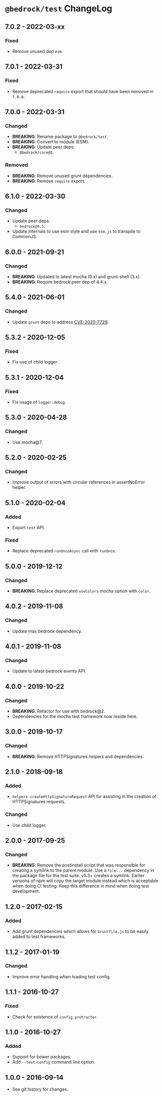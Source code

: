 # `@bedrock/test` ChangeLog

## 7.0.2 - 2022-03-xx

### Fixed
- Remove unused dep `esm`.

## 7.0.1 - 2022-03-31

### Fixed
- Remove deprecated `require` export that should
  have been removed in `7.0.0`.

## 7.0.0 - 2022-03-31

### Changed
- **BREAKING**: Rename package to `@bedrock/test`.
- **BREAKING**: Convert to module (ESM).
- **BREAKING**: Update peer deps:
  - `@bedrock/core@5`.

### Removed
- **BREAKING**: Remove unused grunt dependencies.
- **BREAKING**: Remove `require` export.

## 6.1.0 - 2022-03-30

### Changed
- Update peer deps:
  - `bedrock@4.5`.
- Update internals to use esm style and use `esm.js` to
  transpile to CommonJS.

## 6.0.0 - 2021-09-21

### Changed
- **BREAKING**: Updated to latest mocha (9.x) and grunt-shell (3.x).
- **BREAKING**: Require bedrock peer dep of 4.4.x.

## 5.4.0 - 2021-06-01

### Changed
- Update `grunt` deps to address [CVE-2020-7729](https://nvd.nist.gov/vuln/detail/CVE-2020-7729).

## 5.3.2 - 2020-12-05

### Fixed
- Fix use of child logger.

## 5.3.1 - 2020-12-04

### Fixed
- Fix usage of `logger.debug`.

## 5.3.0 - 2020-04-28

### Changed
- Use mocha@7.

## 5.2.0 - 2020-02-25

### Changed
- Improve output of errors with circular references in assertNoError helper.

## 5.1.0 - 2020-02-04

### Added
- Export `test` API.

### Fixed
- Replace deprecated `runOnceAsync` call with `runOnce`.

## 5.0.0 - 2019-12-12

### Changed
- **BREAKING**: Replace deprecated `useColors` mocha option with `color`.

## 4.0.2 - 2019-11-08

### Changed
- Update max bedrock dependency.

## 4.0.1 - 2019-11-08

### Changed
- Update to latest bedrock events API.

## 4.0.0 - 2019-10-22

### Changed
- **BREAKING**: Refactor for use with bedrock@2.
- Dependencies for the mocha test framework now reside here.

## 3.0.0 - 2019-10-17

### Changed
- **BREAKING**: Remove HTTPSignatures helpers and dependencies.

## 2.1.0 - 2018-09-18

### Added
- `helpers.createHttpSignatureRequest` API for assisting in the creation of
HTTPSignatures requests.

### Changed
- Use child logger.

## 2.0.0 - 2017-09-25

### Changed
- **BREAKING**: Remove the postinstall script that was responsible for creating
a symlink to the parent module. Use a `file:..` dependency in the package file
for the test suite. v5.3+ creates a symlink. Earlier versions of npm will
copy the target module instead which is acceptable when doing CI testing. Keep
this difference in mind when doing test development.

## 1.2.0 - 2017-02-15

### Added
- Add grunt dependencies which allows for `Gruntfile.js` to be easily added
to test frameworks.

## 1.1.2 - 2017-01-19

### Changed
- Improve error handling when loading test config.

## 1.1.1 - 2016-10-27

### Fixed
- Check for existence of `config.protractor`.

## 1.1.0 - 2016-10-27

### Added
- Support for bower packages.
- Add `--test-config` command line option.

## 1.0.0 - 2016-09-14

- See git history for changes.
